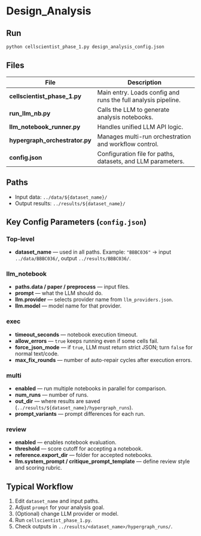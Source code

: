 # Design_Analysis

## Run
```bash
python cellscientist_phase_1.py design_analysis_config.json
```

## Files
| File | Description |
|------|--------------|
| **cellscientist_phase_1.py** | Main entry. Loads config and runs the full analysis pipeline. |
| **run_llm_nb.py** | Calls the LLM to generate analysis notebooks. |
| **llm_notebook_runner.py** | Handles unified LLM API logic. |
| **hypergraph_orchestrator.py** | Manages multi-run orchestration and workflow control. |
| **config.json** | Configuration file for paths, datasets, and LLM parameters. |

## Paths
- Input data: `../data/${dataset_name}/`  
- Output results: `../results/${dataset_name}/`

## Key Config Parameters (`config.json`)

### Top-level

* **dataset_name** — used in all paths.
  Example: `"BBBC036"` → input `../data/BBBC036/`, output `../results/BBBC036/`.

### llm_notebook

* **paths.data / paper / preprocess** — input files.
* **prompt** — what the LLM should do.
* **llm.provider** — selects provider name from `llm_providers.json`.
* **llm.model** — model name for that provider.

### exec

* **timeout_seconds** — notebook execution timeout.
* **allow_errors** — `true` keeps running even if some cells fail.
* **force_json_mode** — if `true`, LLM must return strict JSON; turn `false` for normal text/code.
* **max_fix_rounds** — number of auto-repair cycles after execution errors.

### multi

* **enabled** — run multiple notebooks in parallel for comparison.
* **num_runs** — number of runs.
* **out_dir** — where results are saved (`../results/${dataset_name}/hypergraph_runs`).
* **prompt_variants** — prompt differences for each run.

### review

* **enabled** — enables notebook evaluation.
* **threshold** — score cutoff for accepting a notebook.
* **reference.export_dir** — folder for accepted notebooks.
* **llm.system_prompt / critique_prompt_template** — define review style and scoring rubric.


## Typical Workflow

1. Edit `dataset_name` and input paths.
2. Adjust `prompt` for your analysis goal.
3. (Optional) change LLM provider or model.
4. Run `cellscientist_phase_1.py`.
5. Check outputs in `../results/<dataset_name>/hypergraph_runs/`.
